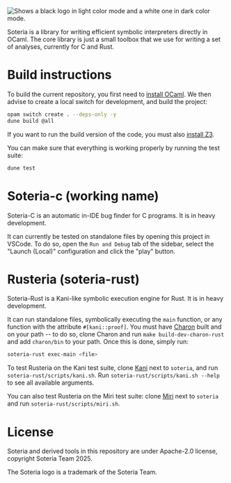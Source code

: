 <picture>
  <source media="(prefers-color-scheme: dark)" srcset="./assets/LOGO-SOTERIA-FULL-WHITE.png">
  <source media="(prefers-color-scheme: light)" srcset="./assets/LOGO-SOTERIA-FULL-COLOUR.png">
  <img alt="Shows a black logo in light color mode and a white one in dark color mode." src="./assets/LOGO-SOTERIA-FULL-COLOUR.png">
</picture>

Soteria is a library for writing efficient symbolic interpreters directly in OCaml.
The core library is just a small toolbox that we use for writing a set of analyses, currently for C and Rust.

# Build instructions

To build the current repository, you first need to [install OCaml](https://ocaml.org/docs/installing-ocaml).
We then advise to create a local switch for development, and build the project:
```sh
opam switch create . --deps-only -y
dune build @all
```

If you want to run the build version of the code, you must also [install Z3](https://github.com/Z3Prover/z3).

You can make sure that everything is working properly by running the test suite:
```sh
dune test
```

# Soteria-c (working name)

Soteria-C is an automatic in-IDE bug finder for C programs. It is in heavy development.

It can currently be tested on standalone files by opening this project in VSCode.
To do so, open the `Run and Debug` tab of the sidebar, select the "Launch (Local)" configuration and click the "play" button.

# Rusteria (soteria-rust)

Soteria-Rust is a Kani-like symbolic execution engine for Rust. It is in heavy development.

It can run standalone files, symbolically executing the `main` function, or any function with the attribute `#[kani::proof]`. You must have [Charon](https://github.com/AeneasVerif/charon) built and on your path -- to do so, clone Charon and run `make build-dev-charon-rust` and add `charon/bin` to your path. Once this is done, simply run:
```sh
soteria-rust exec-main <file>
```

To test Rusteria on the Kani test suite, clone [Kani](https://github.com/model-checking/kani) next to `soteria`, and run `soteria-rust/scripts/kani.sh`. Run `soteria-rust/scripts/kani.sh --help` to see all available arguments.

You can also test Rusteria on the Miri test suite: clone [Miri](https://github.com/rust-lang/miri) next to `soteria` and run `soteria-rust/scripts/miri.sh`.

# License

Soteria and derived tools in this repository are under Apache-2.0 license, copyright Soteria Team 2025.

The Soteria logo is a trademark of the Soteria Team.